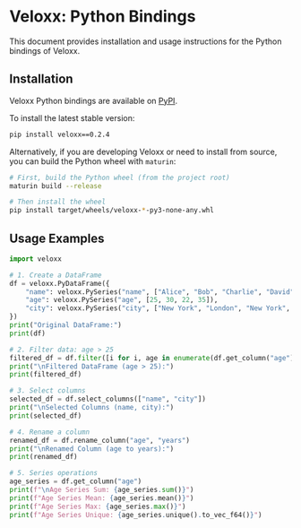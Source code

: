# Veloxx: Python Bindings

This document provides installation and usage instructions for the Python bindings of Veloxx.

## Installation

Veloxx Python bindings are available on [PyPI](https://pypi.org/project/veloxx/).

To install the latest stable version:

```bash
pip install veloxx==0.2.4
```

Alternatively, if you are developing Veloxx or need to install from source, you can build the Python wheel with `maturin`:

```bash
# First, build the Python wheel (from the project root)
maturin build --release

# Then install the wheel
pip install target/wheels/veloxx-*-py3-none-any.whl
```

## Usage Examples

```python
import veloxx

# 1. Create a DataFrame
df = veloxx.PyDataFrame({
    "name": veloxx.PySeries("name", ["Alice", "Bob", "Charlie", "David"]),
    "age": veloxx.PySeries("age", [25, 30, 22, 35]),
    "city": veloxx.PySeries("city", ["New York", "London", "New York", "Paris"]),
})
print("Original DataFrame:")
print(df)

# 2. Filter data: age > 25
filtered_df = df.filter([i for i, age in enumerate(df.get_column("age").to_vec_f64()) if age > 25])
print("\nFiltered DataFrame (age > 25):")
print(filtered_df)

# 3. Select columns
selected_df = df.select_columns(["name", "city"])
print("\nSelected Columns (name, city):")
print(selected_df)

# 4. Rename a column
renamed_df = df.rename_column("age", "years")
print("\nRenamed Column (age to years):")
print(renamed_df)

# 5. Series operations
age_series = df.get_column("age")
print(f"\nAge Series Sum: {age_series.sum()}")
print(f"Age Series Mean: {age_series.mean()}")
print(f"Age Series Max: {age_series.max()}")
print(f"Age Series Unique: {age_series.unique().to_vec_f64()}")
```

```

```
